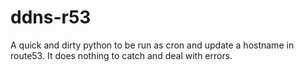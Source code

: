 # ddns-r53
A quick and dirty python to be run as cron and update a hostname in route53. It does nothing to catch and deal with errors.
